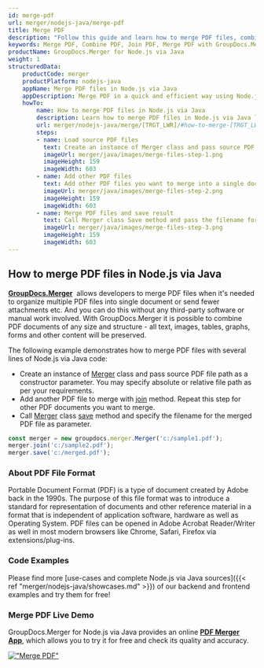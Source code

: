 ```yaml
---
id: merge-pdf
url: merger/nodejs-java/merge-pdf
title: Merge PDF
description: "Follow this guide and learn how to merge PDF files, combine several PDFs into one using GroupDocs.Merger for Node.js via Java API and couple lines of code"
keywords: Merge PDF, Combine PDF, Join PDF, Merge PDF with GroupDocs.Merger for Node.js via Java
productName: GroupDocs.Merger for Node.js via Java
weight: 1
structuredData:
    productCode: merger
    productPlatform: nodejs-java
    appName: Merge PDF files in Node.js via Java
    appDescription: Merge PDF in a quick and efficient way using Node.js via Java language and GroupDocs.Merger for .NET API, without the use of any third-party software like Microsoft or Open Office.
    howTo:
        name: How to merge PDF files in Node.js via Java 
        description: Learn how to merge PDF files in Node.js via Java language and GroupDocs.Merger for .NET API, without the use of any third-party software like Microsoft or Open Office.
        url: merger/nodejs-java/merge/[TRGT_LWR]/#how-to-merge-[TRGT_LWR]-files-in-java
        steps:
        - name: Load source PDF files 
          text: Create an instance of Merger class and pass source PDF file path as a constructor parameter. You may specify absolute or relative file path as per your requirements. 
          imageUrl: merger/java/images/merge-files-step-1.png
          imageHeight: 159
          imageWidth: 603
        - name: Add other PDF files
          text: Add other PDF files you want to merge into a single document with Join method of Merger class.
          imageUrl: merger/java/images/merge-files-step-2.png
          imageHeight: 159
          imageWidth: 603
        - name: Merge PDF files and save result 
          text: Call Merger class Save method and pass the filename for the resultant PDF file as parameter.
          imageUrl: merger/java/images/merge-files-step-3.png
          imageHeight: 159
          imageWidth: 603
---
```


## How to merge PDF files in Node.js via Java

**[GroupDocs.Merger](https://products.groupdocs.com/merger/nodejs-java)**  allows developers to merge PDF files when it's needed to organize multiple
 PDF files into single document or send fewer attachments etc. And you can do this without any third-party software or manual work involved.
 With GroupDocs.Merger it is possible to combine PDF documents of any size and structure - all text, images, tables, graphs, forms and other content will be preserved.

The following example demonstrates how to merge PDF files with several lines of Node.js via Java code:

* Create an instance of [Merger](https://reference.groupdocs.com/merger/java/com.groupdocs.merger/Merger) class and pass source PDF file path as a constructor parameter. You may specify absolute or relative file path as per your requirements.
* Add another PDF file to merge with [join](https://reference.groupdocs.com/merger/java/com.groupdocs.merger/Merger#join(java.io.InputStream)) method. Repeat this step for other PDF documents you want to merge.
* Call [Merger](https://reference.groupdocs.com/merger/java/com.groupdocs.merger/Merger) class [save](https://reference.groupdocs.com/merger/java/com.groupdocs.merger/Merger#save(java.io.OutputStream)) method and specify the filename for the merged PDF file as parameter.

```js
const merger = new groupdocs.merger.Merger('c:/sample1.pdf');
merger.join('c:/sample2.pdf');
merger.save('c:/merged.pdf');
```

### About PDF File Format

Portable Document Format (PDF) is a type of document created by Adobe back in the 1990s. The purpose of this file format was to introduce a standard for representation of documents and other reference material in a format that is independent of application software, hardware as well as Operating System. PDF files can be opened in Adobe Acrobat Reader/Writer as well in most modern browsers like Chrome, Safari, Firefox via extensions/plug-ins.

### Code Examples

Please find more [use-cases and complete Node.js via Java sources]({{< ref "merger/nodejs-java/showcases.md" >}}) of our backend and frontend examples and try them for free!

### Merge PDF Live Demo

GroupDocs.Merger for Node.js via Java provides an online [**PDF Merger App**](https://products.groupdocs.app/merger/pdf), which allows you to try it for free and check its quality and accuracy.

[!["Merge PDF"](/merger/java/images/merge/merge-pdf.png)](https://products.groupdocs.app/merger/pdf)